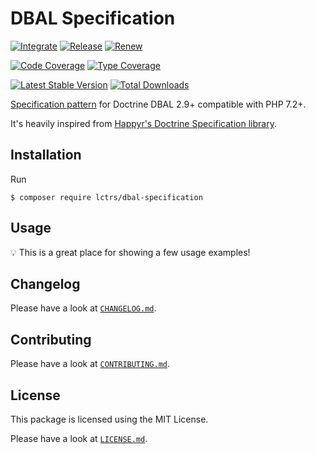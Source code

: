 # DBAL Specification

[![Integrate](https://github.com/Lctrs/DBAL-Specification/workflows/Integrate/badge.svg?branch=master)](https://github.com/Lctrs/DBAL-Specification/actions)
[![Release](https://github.com/Lctrs/DBAL-Specification/workflows/Release/badge.svg?branch=master)](https://github.com/Lctrs/DBAL-Specification/actions)
[![Renew](https://github.com/Lctrs/DBAL-Specification/workflows/Renew/badge.svg?branch=master)](https://github.com/Lctrs/DBAL-Specification/actions)

[![Code Coverage](https://codecov.io/gh/Lctrs/DBAL-Specification/branch/master/graph/badge.svg)](https://codecov.io/gh/Lctrs/DBAL-Specification)
[![Type Coverage](https://shepherd.dev/github/Lctrs/DBAL-Specification/coverage.svg)](https://shepherd.dev/github/Lctrs/DBAL-Specification)

[![Latest Stable Version](https://img.shields.io/packagist/v/Lctrs/DBAL-Specification?style=flat-square)](https://packagist.org/packages/Lctrs/DBAL-Specification)
[![Total Downloads](https://img.shields.io/packagist/dt/Lctrs/DBAL-Specification?style=flat-square)](https://packagist.org/packages/Lctrs/DBAL-Specification)

[Specification pattern](http://en.wikipedia.org/wiki/Specification_pattern) for Doctrine DBAL 2.9+ compatible with PHP 7.2+.

It's heavily inspired from [Happyr's Doctrine Specification library](https://github.com/Happyr/Doctrine-Specification).

## Installation

Run

```
$ composer require lctrs/dbal-specification
```

## Usage

:bulb: This is a great place for showing a few usage examples!

## Changelog

Please have a look at [`CHANGELOG.md`](CHANGELOG.md).

## Contributing

Please have a look at [`CONTRIBUTING.md`](.github/CONTRIBUTING.md).

## License

This package is licensed using the MIT License.

Please have a look at [`LICENSE.md`](LICENSE.md).
